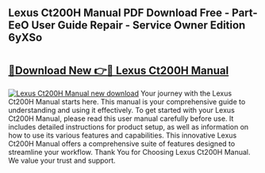 ## Lexus Ct200H Manual PDF Download Free - Part-EeO User Guide Repair - Service Owner Edition 6yXSo

# <h2><a href="http://bc28843.oget.top/?id=Lexus+Ct200H+Manual">🔗Download New 👉🔴 Lexus Ct200H Manual</a></h2>

[![Lexus Ct200H Manual new download](https://i.imgur.com/5g1atiW.png)](http://bc28843.oget.top/?id=Lexus+Ct200H+Manual)
Your journey with the Lexus Ct200H Manual starts here. This manual is your comprehensive guide to understanding and using it effectively. To get started with your Lexus Ct200H Manual, please read this user manual carefully before use. It includes detailed instructions for product setup, as well as information on how to use its various features and capabilities. This innovative Lexus Ct200H Manual offers a comprehensive suite of features designed to streamline your workflow. Thank You for Choosing Lexus Ct200H Manual. We value your trust and support.
